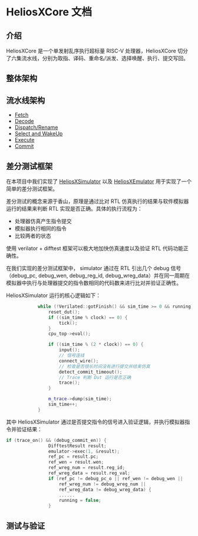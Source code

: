 # HeliosXCore 文档

## 介绍
HeliosXCore 是一个单发射乱序执行超标量 RISC-V 处理器，HeliosXCore 切分了六集流水线，分别为取指、译码、重命名/派发、选择唤醒、执行、提交写回。

## 整体架构

## 流水线架构
- [Fetch]()
- [Decode]()
- [Dispatch/Rename]()
- [Select and WakeUp](HeliosXCore/sw.md)
- [Execute]()
- [Commit]()

## 差分测试框架
在本项目中我们实现了 [HeliosXSimulator](https://github.com/HeliosXCore/HeliosXSimulator) 以及 [HeliosXEmulator](https://github.com/HeliosXCore/HeliosXEmulator) 用于实现了一个简单的差分测试框架。

差分测试的概念来源于香山，原理是通过比对 RTL 仿真执行的结果与软件模拟器运行的结果来判断 RTL 实现是否正确。具体的执行流程为：
- 处理器仿真产生指令提交
- 模拟器执行相同的指令
- 比较两者的状态

使用 verilator + difftest 框架可以极大地加快仿真速度以及验证 RTL 代码功能正确性。

在我们实现的差分测试框架中， simulator 通过在 RTL 引出几个 debug 信号（debug_pc, debug_wen, debug_reg_id, debug_wreg_data）并在同一周期在模拟器中执行与处理器提交的指令数相同的代码数来进行比对并验证正确性。

HeliosXSimulator 运行的核心逻辑如下：

```cpp
            while (!Verilated::gotFinish() && sim_time >= 0 && running) {
                reset_dut();
                if ((sim_time % clock) == 0) {
                    tick();
                }
                cpu_top->eval();

                if ((sim_time % (2 * clock)) == 0) {
                    input();
                    // 信号连线
                    connect_wire();
                    // 检查是否很长时间没有进行提交并结束仿真
                    detect_commit_timeout();
                    // Trace 判断 Dut 运行是否正确
                    trace();
                }

                m_trace->dump(sim_time);
                sim_time++;
            }
```

其中 HeliosXSimulator 通过是否提交指令的信号进入验证逻辑，并执行模拟器指令并验证结果：

```cpp
if (trace_on() && (debug_commit_en)) {
                DifftestResult result;
                emulator->exec(1, &result);
                ref_pc = result.pc;
                ref_wen = result.wen;
                ref_wreg_num = result.reg_id;
                ref_wreg_data = result.reg_val;
                if (ref_pc != debug_pc_o || ref_wen != debug_wen ||
                    ref_wreg_num != debug_wreg_num ||
                    ref_wreg_data != debug_wreg_data) {
                    ......
                    running = false;
                }
```

## 测试与验证
